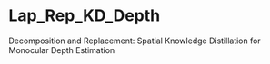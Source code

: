 # Lap_Rep_KD_Depth
Decomposition and Replacement: Spatial Knowledge Distillation for Monocular Depth Estimation
